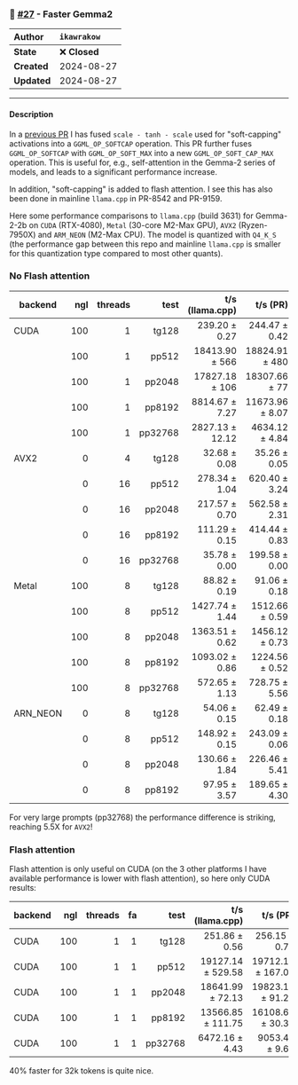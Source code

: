 ### 🔀 [#27](https://github.com/ikawrakow/ik_llama.cpp/pull/27) - Faster Gemma2

| **Author** | `ikawrakow` |
| :--- | :--- |
| **State** | ❌ **Closed** |
| **Created** | 2024-08-27 |
| **Updated** | 2024-08-27 |

---

#### Description

In a [previous PR](https://github.com/ikawrakow/ik_llama.cpp/pull/9) I has fused `scale - tanh - scale` used for "soft-capping" activations into a `GGML_OP_SOFTCAP` operation. This PR further fuses `GGML_OP_SOFTCAP` with `GGML_OP_SOFT_MAX` into a new `GGML_OP_SOFT_CAP_MAX` operation. This is useful for, e.g., self-attention in the Gemma-2 series of models, and leads to a significant performance increase.

In addition, "soft-capping" is added to flash attention. I see this has also been done in mainline `llama.cpp` in  PR-8542 and PR-9159.

Here some performance comparisons to `llama.cpp` (build 3631) for Gemma-2-2b on `CUDA` (RTX-4080), `Metal` (30-core M2-Max GPU),  `AVX2` (Ryzen-7950X) and `ARM_NEON` (M2-Max CPU). The model is quantized with `Q4_K_S` (the performance gap between this repo and mainline `llama.cpp` is smaller for this quantization type compared to most other quants).

### No Flash attention

| backend    | ngl | threads |          test |   t/s (llama.cpp) |  t/s (PR)        |   Speedup |
| ---------- | --: | ------: | ------------: | ----------------: | ---------------: | --------: |
| CUDA       | 100 |       1 |         tg128 |    239.20 ± 0.27  |  244.47 ± 0.42   |  1.022    |   
|            | 100 |       1 |         pp512 | 18413.90 ± 566    | 18824.91 ± 480   |  1.022    |   
|            | 100 |       1 |        pp2048 | 17827.18 ± 106    | 18307.66 ± 77    |  1.027    |   
|            | 100 |       1 |        pp8192 |   8814.67 ± 7.27  | 11673.96 ± 8.07  |  1.324    |   
|            | 100 |       1 |       pp32768 |  2827.13 ± 12.12  | 4634.12 ± 4.84   |  1.639    |   
| AVX2       |   0 |       4 |         tg128 |     32.68 ± 0.08  |     35.26 ± 0.05 |  1.079    |   
|            |   0 |      16 |         pp512 |    278.34 ± 1.04  |    620.40 ± 3.24 |  2.229    |   
|            |   0 |      16 |        pp2048 |    217.57 ± 0.70  |    562.58 ± 2.31 |  2.586    |   
|            |   0 |      16 |        pp8192 |    111.29 ± 0.15  |    414.44 ± 0.83 |  3.724    |   
|            |   0 |      16 |       pp32768 |     35.78 ± 0.00  |    199.58 ± 0.00 |  5.578    |   
| Metal      | 100 |       8 |         tg128 |     88.82 ± 0.19  |     91.06 ± 0.18 |  1.025    |
|            | 100 |       8 |         pp512 |   1427.74 ± 1.44  |   1512.66 ± 0.59 |  1.059    |
|            | 100 |       8 |        pp2048 |   1363.51 ± 0.62  |   1456.12 ± 0.73 |  1.068    |
|            | 100 |       8 |        pp8192 |   1093.02 ± 0.86  |   1224.56 ± 0.52 |  1.120    |
|            | 100 |       8 |       pp32768 |    572.65 ± 1.13  |    728.75 ± 5.56 |  1.272    |
| ARN_NEON   |   0 |       8 |         tg128 |     54.06 ± 0.15  |     62.49 ± 0.18 |  1.156    |   
|            |   0 |       8 |         pp512 |    148.92 ± 0.15  |    243.09 ± 0.06 |  1.632    |
|            |   0 |       8 |        pp2048 |    130.66 ± 1.84  |    226.46 ± 5.41 |  1.733    |
|            |   0 |       8 |        pp8192 |     97.95 ± 3.57  |    189.65 ± 4.30 |  1.936    |

For very large prompts (pp32768) the performance difference is striking, reaching 5.5X for `AVX2`!

### Flash attention

Flash attention is only useful on CUDA (on the 3 other platforms I have available performance is lower with flash attention), so here only CUDA results:

| backend    | ngl | threads | fa |          test |   t/s (llama.cpp) |   t/s (PR)       |    Speedup  |
| ---------- | --: | ------: | -: | ------------: | ----------------: | ---------------: | ----------: |
| CUDA       | 100 |       1 |  1 |         tg128 |    251.86 ± 0.56  |    256.15 ± 0.76 |  1.017      |
| CUDA       | 100 |       1 |  1 |         pp512 | 19127.14 ± 529.58 | 19712.11 ± 167.06|  1.031      |
| CUDA       | 100 |       1 |  1 |        pp2048 | 18641.99 ± 72.13  | 19823.18 ± 91.26 |  1.063      |
| CUDA       | 100 |       1 |  1 |        pp8192 | 13566.85 ± 111.75 | 16108.68 ± 30.32 |  1.187      |
| CUDA       | 100 |       1 |  1 |       pp32768 |   6472.16 ± 4.43  |   9053.46 ± 9.68 |  1.399      |

40% faster for 32k tokens is quite nice.